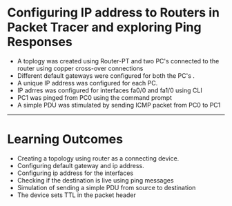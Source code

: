 # Configuring IP address to Routers in Packet Tracer and exploring Ping Responses

* A toplogy was created using Router-PT and two PC's connected to the router using copper cross-over connections
* Different default gateways were configured for both the PC's .
* A unique IP address was configured for each PC.
* IP adrres was configured for interfaces fa0/0 and fa1/0 using CLI
* PC1 was pinged from PC0 using the command prompt
* A simple PDU was stimulated by sending ICMP packet from PC0 to PC1


--------------------------------------------------------------------------------------------------


# Learning Outcomes

* Creating a topology using router as a connecting device.
* Configuring default gateway and ip address.
* Configuring ip address for the interfaces
* Checking if the destination is live using ping messages
* Simulation of sending a simple PDU from source to destination
* The device sets TTL in the packet header
